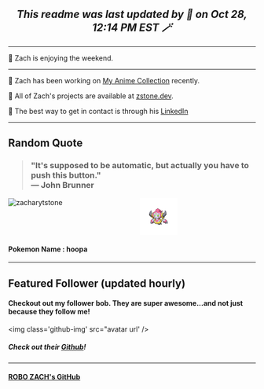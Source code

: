 <h2 align="center" style="font-style: italic; font-weight: bold;">This readme was last updated by 🤖 on Oct 28, 12:14 PM EST 🪄 </h2></a>

---

🤖 Zach is enjoying the weekend.

---

🤖 Zach has been working on [My Anime Collection](https://github.com/ZacharyTStone/My-Anime-Collection) recently.

🤖 All of Zach's projects are available at [zstone.dev](https://www.zstone.dev/).

🤖 The best way to get in contact is through his [LinkedIn](https://www.linkedin.com/in/zacharystone42)

---

<!-- Add a Quotes section -->

## Random Quote

<h3>
<blockquote>
  "It's supposed to be automatic, but actually you have to push this button."
<br>— John Brunner
</blockquote>
</h3>

<div style="display: flex; flex-wrap: no-wrap; width: 100%; gap: 16px">
        <img width="50%" src="https://github-readme-streak-stats.herokuapp.com/?user=zacharytstone" alt="zacharytstone" />
    <img width="15%" class='poke-img' src='https://raw.githubusercontent.com/PokeAPI/sprites/master/sprites/pokemon/720.png' alt='hoopa'/>
</div>

#### Pokemon Name : hoopa</span>

---

## Featured Follower (updated hourly)

#### Checkout out my follower bob. They are super awesome...and not just because they follow me!

<img class='github-img' src="avatar url' />

##### Check out their [Github](https://www.linkedin.com/in/zacharystone42)!

---

#### [ROBO ZACH's GitHub](https://github.com/ROBO-ZACH)
